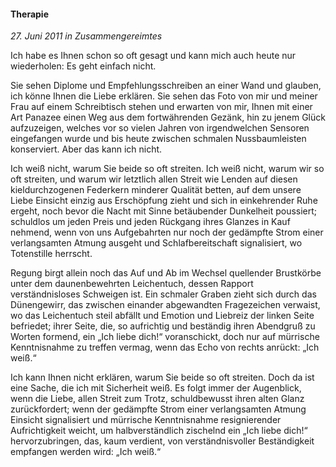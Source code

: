 #### Therapie

_27. Juni 2011 in Zusammengereimtes_

Ich habe es Ihnen schon so oft gesagt und kann mich auch heute nur wiederholen: Es geht einfach nicht.

Sie sehen Diplome und Empfehlungsschreiben an einer Wand und glauben, ich könne Ihnen die Liebe erklären. Sie sehen das Foto von mir und meiner Frau auf einem Schreibtisch stehen und erwarten von mir, Ihnen mit einer Art Panazee einen Weg aus dem fortwährenden Gezänk, hin zu jenem Glück aufzuzeigen, welches vor so vielen Jahren von irgendwelchen Sensoren eingefangen wurde und bis heute zwischen schmalen Nussbaumleisten konserviert. Aber das kann ich nicht.

Ich weiß nicht, warum Sie beide so oft streiten. Ich weiß nicht, warum wir so oft streiten, und warum wir letztlich allen Streit wie Lenden auf diesen kieldurchzogenen Federkern minderer Qualität betten, auf dem unsere Liebe Einsicht einzig aus Erschöpfung zieht und sich in einkehrender Ruhe ergeht, noch bevor die Nacht mit Sinne betäubender Dunkelheit poussiert; schuldlos um jeden Preis und jeden Rückgang ihres Glanzes in Kauf nehmend, wenn von uns Aufgebahrten nur noch der gedämpfte Strom einer verlangsamten Atmung ausgeht und Schlafbereitschaft signalisiert, wo Totenstille herrscht.

Regung birgt allein noch das Auf und Ab im Wechsel quellender Brustkörbe unter dem daunenbewehrten Leichentuch, dessen Rapport verständnisloses Schweigen ist. Ein schmaler Graben zieht sich durch das Dünengewirr, das zwischen einander abgewandten Fragezeichen verwaist, wo das Leichentuch steil abfällt und Emotion und Liebreiz der linken Seite befriedet; ihrer Seite, die, so aufrichtig und beständig ihren Abendgruß zu Worten formend, ein „Ich liebe dich!“ voranschickt, doch nur auf mürrische Kenntnisnahme zu treffen vermag, wenn das Echo von rechts anrückt: „Ich weiß.“

Ich kann Ihnen nicht erklären, warum Sie beide so oft streiten. Doch da ist eine Sache, die ich mit Sicherheit weiß. Es folgt immer der Augenblick, wenn die Liebe, allen Streit zum Trotz, schuldbewusst ihren alten Glanz zurückfordert; wenn der gedämpfte Strom einer verlangsamten Atmung Einsicht signalisiert und mürrische Kenntnisnahme resignierender Aufrichtigkeit weicht, um halbverständlich zischelnd ein „Ich liebe dich!“ hervorzubringen, das, kaum verdient, von verständnisvoller Beständigkeit empfangen werden wird: „Ich weiß.“
